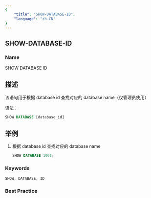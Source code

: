 ```yaml
---
{
    "title": "SHOW-DATABASE-ID",
    "language": "zh-CN"
}
---
```


## SHOW-DATABASE-ID

### Name

SHOW DATABASE ID

## 描述

该语句用于根据 database id 查找对应的 database name（仅管理员使用）

语法：

```sql
SHOW DATABASE [database_id]
```

## 举例

1. 根据 database id 查找对应的 database name
   
    ```sql
    SHOW DATABASE 1001;
    ```

### Keywords

    SHOW, DATABASE, ID

### Best Practice

